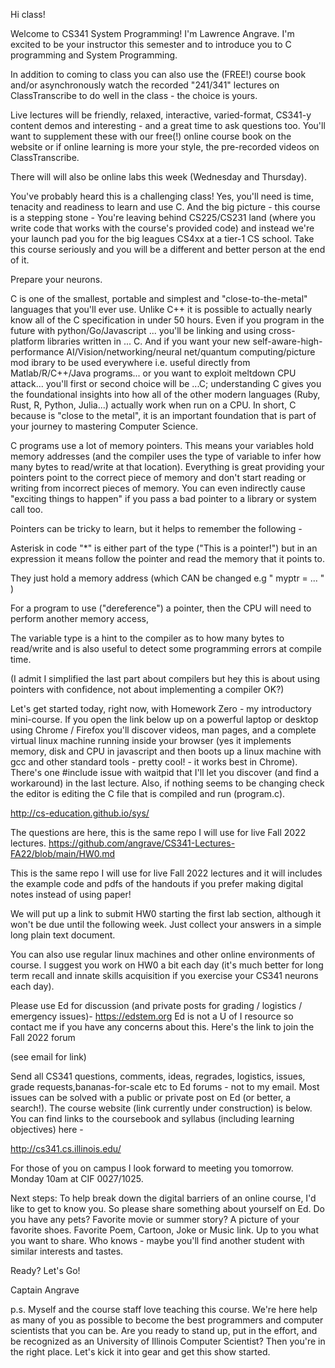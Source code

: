 Hi class!

Welcome to CS341 System Programming! I'm Lawrence Angrave. I'm excited to be your instructor this semester and to introduce you to C programming and System Programming.

In addition to coming to class you can also use the (FREE!) course book and/or asynchronously watch the recorded "241/341" lectures on ClassTranscribe to do well in the class - the choice is yours.

Live lectures will be friendly, relaxed, interactive, varied-format, CS341-y content demos and interesting - and a great time to ask questions too. You'll want to supplement these with our free(!) online course book on the website or if online learning is more your style, the pre-recorded videos on ClassTranscribe.

There will will also be online labs this week (Wednesday and Thursday).

You've probably heard this is a challenging class! Yes, you'll need is time, tenacity and readiness to learn and use C. And the big picture - this course is a stepping stone - You're leaving behind CS225/CS231 land (where you write code that works with the course's provided code) and instead we're your launch pad you for the big leagues CS4xx at a tier-1 CS school. Take this course seriously and you will be a different and better person at the end of it.

Prepare your neurons.

C is one of the smallest, portable and simplest and "close-to-the-metal" languages that you'll ever use. Unlike C++ it is possible to actually nearly know all of the C specification in under 50 hours. Even if you program in the future with python/Go/Javascript ... you'll be linking and using cross-platform libraries written in ... C. And if you want your new self-aware-high-performance AI/Vision/networking/neural net/quantum computing/picture mod ibrary to be used everywhere i.e. useful directly from Matlab/R/C++/Java programs... or you want to exploit meltdown CPU attack... you'll first or second choice will be ...C; understanding C gives you the foundational insights into how all of the other modern languages (Ruby, Rust, R, Python, Julia...) actually work when run on a CPU. In short, C because is "close to the metal", it is an important foundation that is part of your journey to mastering Computer Science.

C programs use a lot of memory pointers. This means your variables hold memory addresses (and the compiler uses the type of variable to infer how many bytes to read/write at that location). Everything is great providing your pointers point to the correct piece of memory and don't start reading or writing from incorrect pieces of memory. You can even indirectly cause "exciting things to happen" if you pass a bad pointer to a library or system call too.

Pointers can be tricky to learn, but it helps to remember the following -

Asterisk in code "*" is either part of the type ("This is a pointer!") but in an expression it means follow the pointer and read the memory that it points to.

They just hold a memory address (which CAN be changed e.g " myptr = ... " )

For a program to use ("dereference") a pointer, then the CPU will need to perform another memory access,

The variable type is a hint to the compiler as to how many bytes to read/write and is also useful to detect some programming errors at compile time.

(I admit I simplified the last part about compilers but hey this is about using pointers with confidence, not about implementing a compiler OK?)

Let's get started today, right now, with Homework Zero - my introductory mini-course. If you open the link below up on a powerful laptop or desktop using Chrome / Firefox you'll discover videos, man pages, and a complete virtual linux machine running inside your browser (yes it implements memory, disk and CPU in javascript and then boots up a linux machine with gcc and other standard tools - pretty cool! - it works best in Chrome). There's one #include issue with waitpid that I'll let you discover (and find a workaround) in the last lecture. Also, if nothing seems to be changing check the editor is editing the C file that is compiled and run (program.c).

http://cs-education.github.io/sys/ 

The questions are here, this is the same repo I will use for live Fall 2022 lectures. https://github.com/angrave/CS341-Lectures-FA22/blob/main/HW0.md 

This is the same repo I will use for live Fall 2022 lectures and it will includes the example code and pdfs of the handouts if you prefer making digital notes instead of using paper!

We will put up a link to submit HW0 starting the first lab section, although it won't be due until the following week. Just collect your answers in a simple long plain text document.

You can also use regular linux machines and other online environments of course. I suggest you work on HW0 a bit each day (it's much better for long term recall and innate skills acquisition if you exercise your CS341 neurons each day).

Please use Ed for discussion (and private posts for grading / logistics / emergency issues)- https://edstem.org Ed is not a U of I resource so contact me if you have any concerns about this. Here's the link to join the Fall 2022 forum 

(see email for link)

Send all CS341 questions, comments, ideas, regrades, logistics, issues, grade requests,bananas-for-scale etc to Ed forums - not to my email. Most issues can be solved with a public or private post on Ed (or better, a search!). The course website (link currently under construction) is below. You can find links to the coursebook and syllabus (including learning objectives) here -

http://cs341.cs.illinois.edu/

For those of you on campus I look forward to meeting you tomorrow. Monday 10am at CIF 0027/1025.

Next steps: To help break down the digital barriers of an online course, I'd like to get to know you. So please share something about yourself on Ed. Do you have any pets? Favorite movie or summer story? A picture of your favorite shoes. Favorite Poem, Cartoon, Joke or Music link. Up to you what you want to share. Who knows - maybe you'll find another student with similar interests and tastes.

Ready? Let's Go!

Captain Angrave

p.s. Myself and the course staff love teaching this course. We're here help as many of you as possible to become the best programmers and computer scientists that you can be. Are you ready to stand up, put in the effort, and be recognized as an University of Illinois Computer Scientist? Then you're in the right place. Let's kick it into gear and get this show started.
